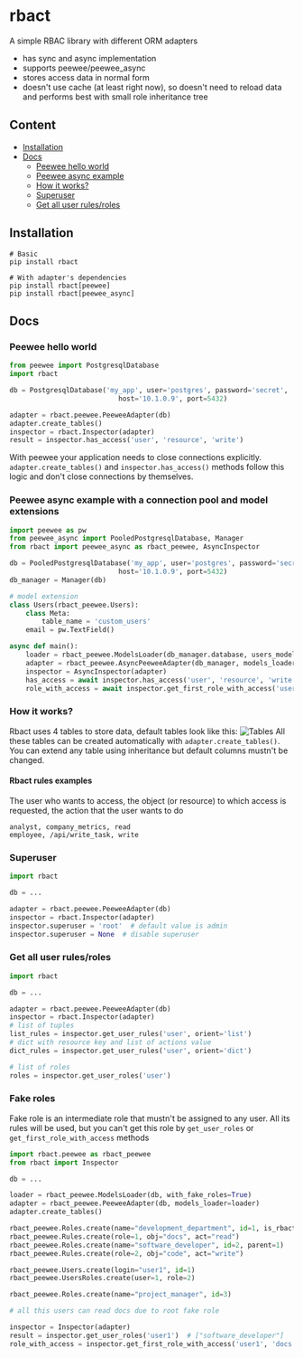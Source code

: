 rbact
=======
A simple RBAC library with different ORM adapters
* has sync and async implementation
* supports peewee/peewee_async
* stores access data in normal form
* doesn't use cache (at least right now), so doesn't need to reload data and performs best with small role inheritance tree

## Content

- [Installation](#installation)
- [Docs](#docs)
  - [Peewee hello world](#peewee-hello-world)
  - [Peewee async example](#peewee-async-example-with-a-connection-pool-and-model-extensions)
  - [How it works?](#how-it-works)
  - [Superuser](#superuser)
  - [Get all user rules/roles](#get-all-user-rulesroles)

## Installation
```
# Basic
pip install rbact

# With adapter's dependencies
pip install rbact[peewee]
pip install rbact[peewee_async]
```

## Docs
### Peewee hello world 
```python
from peewee import PostgresqlDatabase
import rbact

db = PostgresqlDatabase('my_app', user='postgres', password='secret',
                           host='10.1.0.9', port=5432)

adapter = rbact.peewee.PeeweeAdapter(db)
adapter.create_tables()
inspector = rbact.Inspector(adapter)
result = inspector.has_access('user', 'resource', 'write')
```
With peewee your application needs to close connections explicitly. `adapter.create_tables()` and `inspector.has_access()` methods follow this logic and don't close connections by themselves.

### Peewee async example with a connection pool and model extensions
```python
import peewee as pw
from peewee_async import PooledPostgresqlDatabase, Manager
from rbact import peewee_async as rbact_peewee, AsyncInspector

db = PooledPostgresqlDatabase('my_app', user='postgres', password='secret',
                           host='10.1.0.9', port=5432)
db_manager = Manager(db)

# model extension
class Users(rbact_peewee.Users):
    class Meta:
        table_name = 'custom_users'
    email = pw.TextField()

async def main():
    loader = rbact_peewee.ModelsLoader(db_manager.database, users_model=Users)
    adapter = rbact_peewee.AsyncPeeweeAdapter(db_manager, models_loader=loader)
    inspector = AsyncInspector(adapter)
    has_access = await inspector.has_access('user', 'resource', 'write')
    role_with_access = await inspector.get_first_role_with_access('user', 'resource', 'read')
```

### How it works?
Rbact uses 4 tables to store data, default tables look like this:
![Tables](./images/rbact_tables.png)
All these tables can be created automatically with `adapter.create_tables()`. You can extend any table using inheritance but default columns mustn't be changed.

#### Rbact rules examples
The user who wants to access, the object (or resource) to which access is requested, the action that the user wants to do
```
analyst, company_metrics, read
employee, /api/write_task, write 
```

### Superuser
```python
import rbact

db = ...

adapter = rbact.peewee.PeeweeAdapter(db)
inspector = rbact.Inspector(adapter)
inspector.superuser = 'root'  # default value is admin
inspector.superuser = None  # disable superuser
```

### Get all user rules/roles
```python
import rbact

db = ...

adapter = rbact.peewee.PeeweeAdapter(db)
inspector = rbact.Inspector(adapter)
# list of tuples
list_rules = inspector.get_user_rules('user', orient='list')
# dict with resource key and list of actions value
dict_rules = inspector.get_user_rules('user', orient='dict')

# list of roles
roles = inspector.get_user_roles('user')
```



### Fake roles
Fake role is an intermediate role that mustn't be assigned to any user. All its rules will be used, but you can't get this role by `get_user_roles` or `get_first_role_with_access` methods
```python
import rbact.peewee as rbact_peewee
from rbact import Inspector

db = ...

loader = rbact_peewee.ModelsLoader(db, with_fake_roles=True)
adapter = rbact_peewee.PeeweeAdapter(db, models_loader=loader)
adapter.create_tables()

rbact_peewee.Roles.create(name="development_department", id=1, is_rbact_fake=True)
rbact_peewee.Rules.create(role=1, obj="docs", act="read")
rbact_peewee.Roles.create(name="software_developer", id=2, parent=1)
rbact_peewee.Rules.create(role=2, obj="code", act="write")

rbact_peewee.Users.create(login="user1", id=1)
rbact_peewee.UsersRoles.create(user=1, role=2)

rbact_peewee.Roles.create(name="project_manager", id=3)

# all this users can read docs due to root fake role

inspector = Inspector(adapter)
result = inspector.get_user_roles('user1')  # ["software_developer"]
role_with_access = inspector.get_first_role_with_access('user1', 'docs', 'read')  # software_developer
```